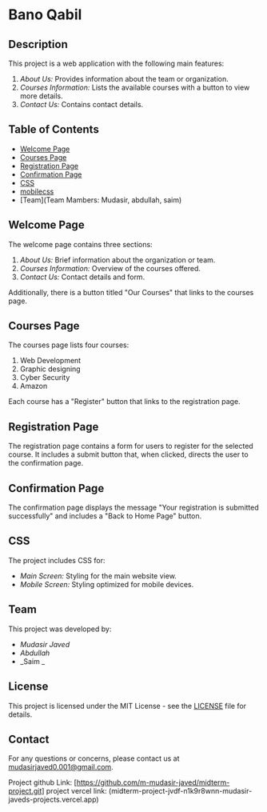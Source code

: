 # Bano Qabil

## Description

This project is a web application with the following main features:

1. _About Us:_ Provides information about the team or organization.
2. _Courses Information:_ Lists the available courses with a button to view more details.
3. _Contact Us:_ Contains contact details.

## Table of Contents

- [Welcome Page](./index.html)
- [Courses Page](./about.html)
- [Registration Page](./reg.html)
- [Confirmation Page](./th.html)
- [CSS](./style.css)
- [mobilecss](./mobile.css)
- [Team](Team Mambers: Mudasir, abdullah, saim)

## Welcome Page

The welcome page contains three sections:

1. _About Us:_ Brief information about the organization or team.
2. _Courses Information:_ Overview of the courses offered.
3. _Contact Us:_ Contact details and form.

Additionally, there is a button titled "Our Courses" that links to the courses page.

## Courses Page

The courses page lists four courses:

1. Web Development
2. Graphic designing
3. Cyber Security
4. Amazon

Each course has a "Register" button that links to the registration page.

## Registration Page

The registration page contains a form for users to register for the selected course. It includes a submit button that, when clicked, directs the user to the confirmation page.

## Confirmation Page

The confirmation page displays the message "Your registration is submitted successfully" and includes a "Back to Home Page" button.

## CSS

The project includes CSS for:

- _Main Screen:_ Styling for the main website view.
- _Mobile Screen:_ Styling optimized for mobile devices.

## Team

This project was developed by:

- _Mudasir Javed_
- _Abdullah_
- _Saim _

## License

This project is licensed under the MIT License - see the [LICENSE](LICENSE) file for details.

## Contact

For any questions or concerns, please contact us at [mudasirjaved0.001@gmail.com](mailto:mudasirjaved0.001@gmail.com).

Project github Link: [https://github.com/m-mudasir-javed/midterm-project.git] project vercel link: (midterm-project-jvdf-n1k9r8wnn-mudasir-javeds-projects.vercel.app)
